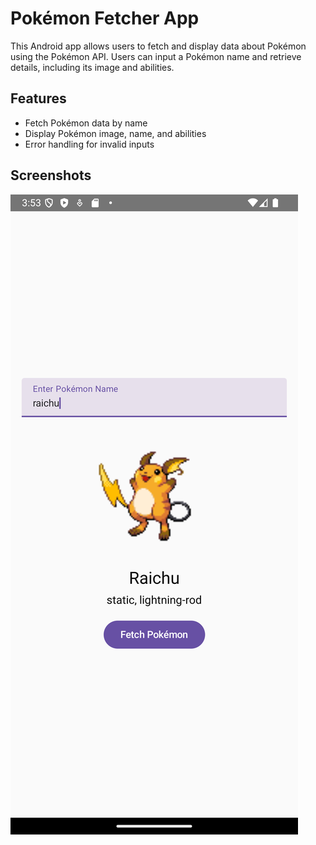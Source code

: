 # Pokémon Fetcher App

This Android app allows users to fetch and display data about Pokémon using the Pokémon API. Users can input a Pokémon name and retrieve details, including its image and abilities.

## Features

- Fetch Pokémon data by name
- Display Pokémon image, name, and abilities
- Error handling for invalid inputs

## Screenshots

![App Screenshot](screenshot.png) <!-- Screenshot of the app -->
